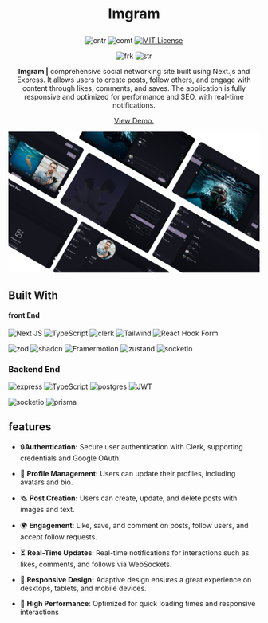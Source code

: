 <div align="center">

<h1 align="center">
  
  Imgram
 
</h1>


 ![cntr](https://img.shields.io/github/contributors/waldriss/SocialMedia?color=pink&style=for-the-badge)
 ![comt](https://img.shields.io/github/last-commit/waldriss/SocialMedia?style=for-the-badge)
 [![MIT License](https://img.shields.io/badge/License-MIT-green.svg?style=for-the-badge)](https://choosealicense.com/licenses/mit/)

![frk](https://img.shields.io/github/forks/waldriss/SocialMedia?style=flat-square) ![str](https://img.shields.io/github/stars/waldriss/SocialMedia?style=flat-square)



**Imgram |** comprehensive social networking site built using Next.js and Express. It allows users to create posts, follow others, and engage with content through likes, comments, and saves. The application is fully responsive and optimized for performance and SEO, with real-time notifications.


<p align="center">
  <a href="" target="_blank">View Demo.</a>
</p>

![screenshot](showcase.png)
</div>

## Built With
#### front End

![Next JS](https://img.shields.io/badge/Next-black?style=for-the-badge&logo=next.js&logoColor=white) ![TypeScript](https://img.shields.io/badge/typescript-%23007ACC.svg?style=for-the-badge&logo=typescript&logoColor=white) ![clerk](https://img.shields.io/badge/Clerk-red.svg?style=for-the-badge&logo=adsqdqs&logoColor=white) ![Tailwind](https://img.shields.io/badge/Tailwind_CSS-38B2AC?style=for-the-badge&logo=tailwind-css&logoColor=white) ![React Hook Form](https://img.shields.io/badge/React%20Hook%20Form-%23EC5990.svg?style=for-the-badge&logo=reacthookform&logoColor=white)

 ![zod](https://img.shields.io/badge/Zod-000000?style=for-the-badge&logo=zod&logoColor=3068B7) ![shadcn](https://img.shields.io/badge/shadcn%2Fui-000000?style=for-the-badge&logo=shadcnui&logoColor=white) ![Framermotion](https://img.shields.io/badge/Framer%20motion-gray.svg?style=for-the-badge&logo=adsqdqs&logoColor=white) ![zustand](https://img.shields.io/badge/Zustand-green.svg?style=for-the-badge&logo=adsqdqs&logoColor=white) ![socketio](https://img.shields.io/badge/Socket.io-010101?&style=for-the-badge&logo=Socket.io&logoColor=white)



### Backend End

![express](https://img.shields.io/badge/Express%20js-000000?style=for-the-badge&logo=express&logoColor=white) ![TypeScript](https://img.shields.io/badge/typescript-%23007ACC.svg?style=for-the-badge&logo=typescript&logoColor=white) ![postgres](https://img.shields.io/badge/PostgreSQL-316192?style=for-the-badge&logo=postgresql&logoColor=white) ![JWT](https://img.shields.io/badge/JWT-black?style=for-the-badge&logo=JSON%20web%20tokens)

![socketio](https://img.shields.io/badge/Socket.io-010101?&style=for-the-badge&logo=Socket.io&logoColor=white) ![prisma](https://img.shields.io/badge/Prisma-3982CE?style=for-the-badge&logo=Prisma&logoColor=white)



## features
- 🔒**Authentication:** Secure user authentication with Clerk, supporting credentials and Google OAuth.

- 👥 **Profile Management:** Users can update their profiles, including avatars and bio.

- 🗞 **Post Creation:** Users can create, update, and delete posts with images and text.

- 🌍 **Engagement**: Like, save, and comment on posts, follow users, and accept follow requests.

- ⏳ **Real-Time Updates**: Real-time notifications for interactions such as likes, comments, and follows via WebSockets.

- 🎊 **Responsive Design:** Adaptive design ensures a great experience on desktops, tablets, and mobile devices.

- 🚀 **High Performance**: Optimized for quick loading times and responsive interactions
